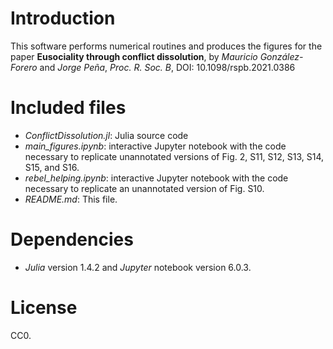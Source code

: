 # Introduction

This software performs numerical routines and produces the figures for the paper **Eusociality through conflict dissolution**, by *Mauricio González-Forero* and *Jorge Peña*, _Proc. R. Soc. B_, DOI: 10.1098/rspb.2021.0386 

# Included files

* *ConflictDissolution.jl*: Julia source code
* *main_figures.ipynb*: interactive Jupyter notebook with the code necessary to replicate unannotated versions of Fig. 2, S11, S12, S13, S14, S15, and S16.
* *rebel_helping.ipynb*: interactive Jupyter notebook with the code necessary to replicate an unannotated version of Fig. S10.
* *README.md*: This file.

# Dependencies

* *Julia* version 1.4.2 and *Jupyter* notebook version 6.0.3.

# License

CC0.

